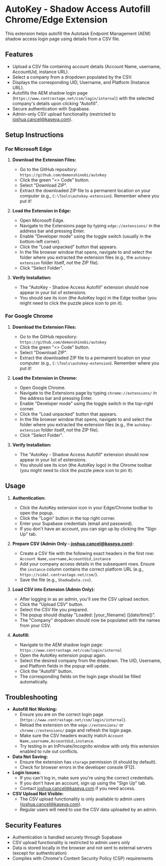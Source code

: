 # AutoKey - Shadow Access Autofill Chrome/Edge Extension

This extension helps autofill the Autotask Endpoint Management (AEM) shadow access login page using details from a CSV file.

## Features

*   Upload a CSV file containing account details (Account Name, username, AccountUid, instance URL).
*   Select a company from a dropdown populated by the CSV.
*   Displays the corresponding UID, Username, and Platform (Instance URL).
*   Autofills the AEM shadow login page (`https://www.centrastage.net/csm/login/internal`) with the selected company's details upon clicking "Autofill".
*   Secure authentication with Supabase.
*   Admin-only CSV upload functionality (restricted to joshua.cancel@kaseya.com).

## Setup Instructions

### For Microsoft Edge

1.  **Download the Extension Files:**
    *   Go to the GitHub repository: `https://github.com/demonshinobi/autokey`
    *   Click the green "<> Code" button.
    *   Select "Download ZIP".
    *   Extract the downloaded ZIP file to a permanent location on your computer (e.g., `C:\Tools\autokey-extension`). Remember where you put it!

2.  **Load the Extension in Edge:**
    *   Open Microsoft Edge.
    *   Navigate to the Extensions page by typing `edge://extensions/` in the address bar and pressing Enter.
    *   Enable "Developer mode" using the toggle switch (usually in the bottom-left corner).
    *   Click the "Load unpacked" button that appears.
    *   In the file browser window that opens, navigate to and select the folder where you extracted the extension files (e.g., the `autokey-extension` folder itself, *not* the ZIP file).
    *   Click "Select Folder".

3.  **Verify Installation:**
    *   The "AutoKey - Shadow Access Autofill" extension should now appear in your list of extensions.
    *   You should see its icon (the AutoKey logo) in the Edge toolbar (you might need to click the puzzle piece icon to pin it).

### For Google Chrome

1.  **Download the Extension Files:**
    *   Go to the GitHub repository: `https://github.com/demonshinobi/autokey`
    *   Click the green "<> Code" button.
    *   Select "Download ZIP".
    *   Extract the downloaded ZIP file to a permanent location on your computer (e.g., `C:\Tools\autokey-extension`). Remember where you put it!

2.  **Load the Extension in Chrome:**
    *   Open Google Chrome.
    *   Navigate to the Extensions page by typing `chrome://extensions/` in the address bar and pressing Enter.
    *   Enable "Developer mode" using the toggle switch in the top-right corner.
    *   Click the "Load unpacked" button that appears.
    *   In the file browser window that opens, navigate to and select the folder where you extracted the extension files (e.g., the `autokey-extension` folder itself, *not* the ZIP file).
    *   Click "Select Folder".

3.  **Verify Installation:**
    *   The "AutoKey - Shadow Access Autofill" extension should now appear in your list of extensions.
    *   You should see its icon (the AutoKey logo) in the Chrome toolbar (you might need to click the puzzle piece icon to pin it).

## Usage

1.  **Authentication:**
    *   Click the AutoKey extension icon in your Edge/Chrome toolbar to open the popup.
    *   Click the "Login" button in the top right corner.
    *   Enter your Supabase credentials (email and password).
    *   If you don't have an account, you can sign up by clicking the "Sign Up" tab.

2.  **Prepare CSV (Admin Only - joshua.cancel@kaseya.com):**
    *   Create a CSV file with the following exact headers in the first row:
        `Account Name,username,AccountUid,instance`
    *   Add your company access details in the subsequent rows. Ensure the `instance` column contains the correct platform URL (e.g., `https://vidal.centrastage.net/csm/`).
    *   Save the file (e.g., `ShadowData.csv`).

3.  **Load CSV into Extension (Admin Only):**
    *   After logging in as an admin, you'll see the CSV upload section.
    *   Click the "Upload CSV" button.
    *   Select the CSV file you prepared.
    *   The popup should display "Loaded: [your_filename] ([date/time])".
    *   The "Company" dropdown should now be populated with the names from your CSV.

4.  **Autofill:**
    *   Navigate to the AEM shadow login page: `https://www.centrastage.net/csm/login/internal`
    *   Open the AutoKey extension popup again.
    *   Select the desired company from the dropdown. The UID, Username, and Platform fields in the popup will update.
    *   Click the "Autofill" button.
    *   The corresponding fields on the login page should be filled automatically.

## Troubleshooting

*   **Autofill Not Working:**
    *   Ensure you are on the correct login page (`https://www.centrastage.net/csm/login/internal`).
    *   Reload the extension on the `edge://extensions/` or `chrome://extensions/` page and refresh the login page.
    *   Make sure the CSV headers exactly match `Account Name,username,AccountUid,instance`.
    *   Try testing in an InPrivate/Incognito window with only this extension enabled to rule out conflicts.
*   **Data Not Saving:**
    *   Ensure the extension has `storage` permission (it should by default).
    *   Check for browser errors in the developer console (F12).
*   **Login Issues:**
    *   If you can't log in, make sure you're using the correct credentials.
    *   If you don't have an account, sign up using the "Sign Up" tab.
    *   Contact joshua.cancel@kaseya.com if you need access.
*   **CSV Upload Not Visible:**
    *   The CSV upload functionality is only available to admin users (joshua.cancel@kaseya.com).
    *   Regular users will need to use the CSV data uploaded by an admin.

## Security Features

* Authentication is handled securely through Supabase
* CSV upload functionality is restricted to admin users only
* Data is stored locally in the browser and not sent to external servers (except for authentication)
* Complies with Chrome's Content Security Policy (CSP) requirements